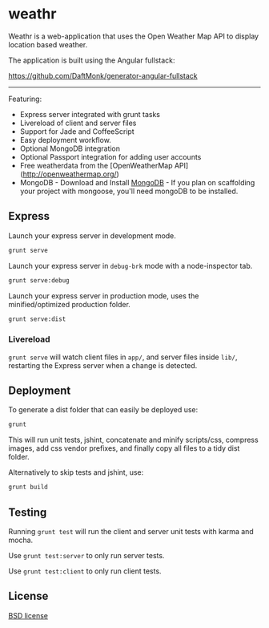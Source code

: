 weathr
======

Weathr is a web-application that uses the Open Weather Map API to display location based weather.

The application is built using the Angular fullstack:

https://github.com/DaftMonk/generator-angular-fullstack

----

Featuring: 

 * Express server integrated with grunt tasks
 * Livereload of client and server files
 * Support for Jade and CoffeeScript
 * Easy deployment workflow.
 * Optional MongoDB integration
 * Optional Passport integration for adding user accounts
 * Free weatherdata from the [OpenWeatherMap API] (http://openweathermap.org/)
 * MongoDB - Download and Install [MongoDB](http://www.mongodb.org/downloads) - If you plan on scaffolding your project with mongoose, you'll need mongoDB to be installed.

## Express

Launch your express server in development mode.
```bash
grunt serve
```

Launch your express server in `debug-brk` mode with a node-inspector tab.
```bash
grunt serve:debug
``` 

Launch your express server in production mode, uses the minified/optimized production folder.
```bash
grunt serve:dist
``` 

### Livereload

`grunt serve` will watch client files in `app/`, and server files inside `lib/`, restarting the Express server when a change is detected.

## Deployment

To generate a dist folder that can easily be deployed use:

```bash
grunt
```

This will run unit tests, jshint, concatenate and minify scripts/css, compress images, add css vendor prefixes, and finally copy all files to a tidy dist folder.

Alternatively to skip tests and jshint, use:

```bash
grunt build
```

## Testing

Running `grunt test` will run the client and server unit tests with karma and mocha.

Use `grunt test:server` to only run server tests.

Use `grunt test:client` to only run client tests.

## License

[BSD license](http://opensource.org/licenses/bsd-license.php)


  [1]: https://github.com/yeoman/generator-angular#generators
